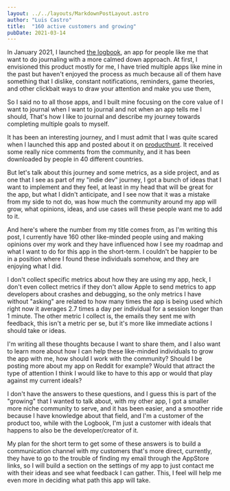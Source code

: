 ```yaml
---
layout: ../../layouts/MarkdownPostLayout.astro
author: "Luis Castro"
title:  "160 active customers and growing"
pubDate: 2021-03-14
---
```


In January 2021, I launched [the logbook](https://logbook.today/), an app for people like me that want to do journaling with a more calmed down approach. At first, I envisioned this product mostly for me, I have tried multiple apps like mine in the past but haven't enjoyed the process as much because all of them have something that I dislike, constant notifications, reminders, game theories, and other clickbait ways to draw your attention and make you use them,

So I said no to all those apps, and I built mine focusing on the core value of I want to journal when I want to journal and not when an app tells me I should, That's how I like to journal and describe my journey towards completing multiple goals to myself.

It has been an interesting journey, and I must admit that I was quite scared when I launched this app and posted about it on [producthunt](https://www.producthunt.com/posts/logbook). It received some really nice comments from the community, and it has been downloaded by people in 40 different countries.

But let's talk about this journey and some metrics, as a side project, and as one that I see as part of my "indie dev" journey, I got a bunch of ideas that I want to implement and they feel, at least in my head that will be great for the app, but what I didn't anticipate, and I see now that it was a mistake from my side to not do, was how much the community around my app will grow, what opinions, ideas, and use cases will these people want me to add to it.

And here's where the number from my title comes from, as I'm writing this post, I currently have 160 other like-minded people using and making opinions over my work and they have influenced how I see my roadmap and what I want to do for this app in the short-term. I couldn't be happier to be in a position where I found these individuals somehow, and they are enjoying what I did.

I don't collect specific metrics about how they are using my app, heck, I don't even collect metrics if they don't allow Apple to send metrics to app developers about crashes and debugging, so the only metrics I have without "asking" are related to how many times the app is being used which right now it averages 2.7 times a day per individual for a session longer than 1 minute. The other metric I collect is, the emails they sent me with feedback, this isn't a metric per se, but it's more like immediate actions I should take or ideas.

I'm writing all these thoughts because I want to share them, and I also want to learn more about how I can help these like-minded individuals to grow the app with me, how should I work with the community? Should I be posting more about my app on Reddit for example? Would that attract the type of attention I think I would like to have to this app or would that play against my current ideals?

I don't have the answers to these questions, and I guess this is part of the "growing" that I wanted to talk about, with my other app, I got a smaller more niche community to serve, and it has been easier, and a smoother ride because I have knowledge about that field, and I'm a customer of the product too, while with the Logbook, I'm just a customer with ideals that happens to also be the developer/creator of it.

My plan for the short term to get some of these answers is to build a communication channel with my customers that's more direct, currently, they have to go to the trouble of finding my email through the AppStore links, so I will build a section on the settings of my app to just contact me with their ideas and see what feedback I can gather. This, I feel will help me even more in deciding what path this app will take.
